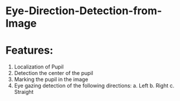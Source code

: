 # Eye-Direction-Detection-from-Image

# Features:

1. Localization of Pupil
2. Detection the center of the pupil
3. Marking the pupil in the image
4. Eye gazing detection of the following directions: a. Left b. Right c. Straight 
